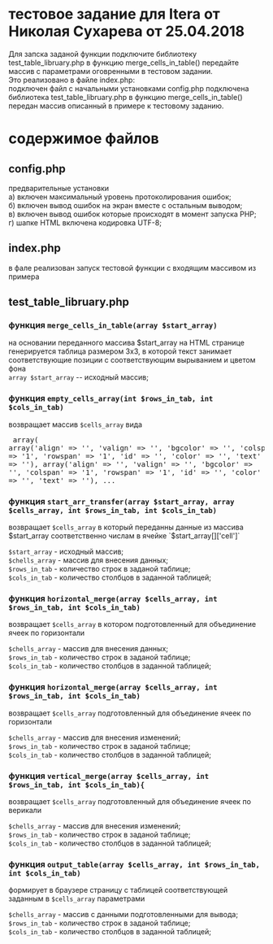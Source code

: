 тестовое задание для Itera от Николая Сухарева от 25.04.2018
================

Для запска заданой функции подключите библиотеку test_table_libruary.php в функцию merge_cells_in_table() передайте массив с параметрами оговренными в тестовом задании.  
Это реализовано в файле index.php:  
подключен файл с начальными установками config.php подключена библиотека test_table_libruary.php в функцию merge_cells_in_table() передан массив описанный в примере к тестовому заданию.


содержимое файлов
=======================

config.php
-----------------------

предварительные установки  
а) включен максимальный уровень протоколирования ошибок;  
б) включен вывод ошибок на экран вместе с остальным выводом;  
в) включен вывод ошибок которые происходят в момент запуска PHP;  
г) шапке HTML включена кодировка UTF-8;


index.php
----------------------
в фале реализован запуск тестовой функции с входящим массивом из примера



test_table_libruary.php
----------------------

### функция `merge_cells_in_table(array $start_array)`  
на основании переданного массива $start_array на HTML странице генерируется таблица размером 3х3,
в которой текст занимает соответствующие позиции с соответствующим вырыванием и цветом фона  
`array $start_array` -- исходный массив;


### функция `empty_cells_array(int $rows_in_tab, int $cols_in_tab)`
возвращает массив `$cells_array` вида
    <pre>
    array(
      array('align' => '',
            'valign' => '',
            'bgcolor' => '',
            'colspan' => '1',
            'rowspan' => '1',
            'id' => '',
            'color' => '',
            'text' => ''),
      array('align' => '',
            'valign' => '',
            'bgcolor' => '',
            'colspan' => '1',
            'rowspan' => '1',
            'id' => '',
            'color' => '',
            'text' => ''),
    ...
    </pre>



### функция `start_arr_transfer(array $start_array, array $cells_array, int $rows_in_tab, int $cols_in_tab)`

возвращает `$cells_array` в который переданны данные из массива $start_array соответственно числам в ячейке `$start_array[]['cell']`

`$start_array` - исходный массив;  
`$chells_array` - массив для внесения данных;  
`$rows_in_tab` -  количество строк в заданой таблице;  
`$cols_in_tab` - количество столбцов в заданной таблицей;  


### функция `horizontal_merge(array $cells_array, int $rows_in_tab, int $cols_in_tab)`
возвращает `$cells_array` в котором подготовленный для объединение ячеек по горизонтали

`$chells_array` - массив для внесения данных;  
`$rows_in_tab` -  количество строк в заданой таблице;  
`$cols_in_tab` - количество столбцов в заданной таблицей;  

### функция `horizontal_merge(array $cells_array, int $rows_in_tab, int $cols_in_tab)`
возвращает `$cells_array` подготовленный для объединение ячеек по горизонтали

`$chells_array` - массив для внесения изменений;  
`$rows_in_tab` -  количество строк в заданой таблице;  
`$cols_in_tab` - количество столбцов в заданной таблицей;  

### функция `vertical_merge(array $cells_array, int $rows_in_tab, int $cols_in_tab){`
возвращает `$cells_array` подготовленный для объединение ячеек по верикали

`$chells_array` - массив для внесения изменений;  
`$rows_in_tab` -  количество строк в заданой таблице;  
`$cols_in_tab` - количество столбцов в заданной таблицей;  

### функция `output_table(array $cells_array, int $rows_in_tab, int $cols_in_tab)`
формирует в браузере страницу с таблицей соответствующей заданным в `$cells_array` параметрами

`$chells_array` - массив с данными подготовленными для вывода;  
`$rows_in_tab` -  количество строк в заданой таблице;  
`$cols_in_tab` - количество столбцов в заданной таблицей;  
